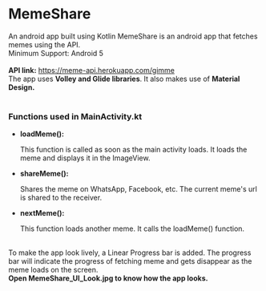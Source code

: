 # MemeShare
An android app built using Kotlin
MemeShare is an android app that fetches memes using the API.
</br>Minimum Support: Android 5
</br></br><b>API link:</b> https://meme-api.herokuapp.com/gimme
</br>The app uses <b>Volley and Glide libraries</b>. It also makes use of <b>Material Design.</b>
</br></br><b><h3>Functions used in MainActivity.kt</h3></b>
<ul>
  <li>
    <b>loadMeme():</b>
    <p>This function is called as soon as the main activity loads. It loads the meme and displays it in the ImageView.</p>
  </li>
  <li>
    <b>shareMeme():</b>
    <p>Shares the meme on WhatsApp, Facebook, etc. The current meme's url is shared to the receiver.</p>
  </li>
  <li>
    <b>nextMeme():</b>
    <p>This function loads another meme. It calls the loadMeme() function.</p>
  </li>
 </ul>
 </br>To make the app look lively, a Linear Progress bar is added. The progress bar will indicate the progress of fetching meme and gets disappear as the meme loads on the screen.
 </br><b>Open MemeShare_UI_Look.jpg to know how the app looks.</b>
  
  
